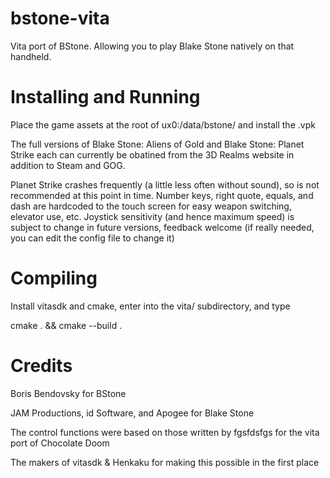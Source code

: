 bstone-vita
===========

Vita port of BStone. Allowing you to play Blake Stone natively on that handheld.

Installing and Running
======================

Place the game assets at the root of ux0:/data/bstone/ and install the .vpk

The full versions of Blake Stone: Aliens of Gold and Blake Stone: Planet Strike each can currently be obatined from the 3D Realms website in addition to Steam and GOG.

Planet Strike crashes frequently (a little less often without sound), so is not recommended at this point in time. Number keys, right quote, equals, and dash are hardcoded to the touch screen for easy weapon switching, elevator use, etc. Joystick sensitivity (and hence maximum speed) is subject to change in future versions, feedback welcome (if really needed, you can edit the config file to change it)

Compiling
=========

Install vitasdk and cmake, enter into the vita/ subdirectory, and type

cmake . && cmake --build .

Credits
=======

Boris Bendovsky for BStone

JAM Productions, id Software, and Apogee for Blake Stone

The control functions were based on those written by fgsfdsfgs for the vita port of Chocolate Doom

The makers of vitasdk & Henkaku for making this possible in the first place
